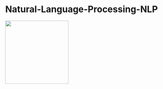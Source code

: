 # Natural-Language-Processing-NLP


<img src="https://miro.medium.com/max/2400/0*wTLzfduGZmPtvv3O.jpg" height="200"/>

